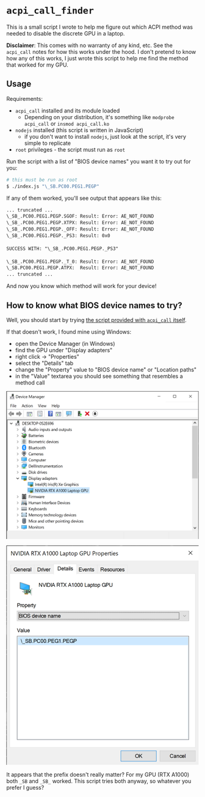 # `acpi_call_finder`

This is a small script I wrote to help me figure out which ACPI method was needed to disable the discrete GPU in a laptop.

**Disclaimer**: This comes with no warranty of any kind, etc. See the `acpi_call` notes for how this works under the hood.
I don't pretend to know how any of this works, I just wrote this script to help me find the method that worked for my GPU.

## Usage

Requirements:

* `acpi_call` installed and its module loaded
  * Depending on your distribution, it's something like `modprobe acpi_call` or `insmod acpi_call.ko`
* `nodejs` installed (this script is written in JavaScript)
  * if you don't want to install `nodejs`, just look at the script, it's very simple to replicate
* `root` privileges - the script must run as `root`


Run the script with a list of "BIOS device names" you want it to try out for you:

```bash
# this must be run as root
$ ./index.js "\_SB.PC00.PEG1.PEGP"
```

If any of them worked, you'll see output that appears like this:

```txt
... truncated ...
\_SB_.PC00.PEG1.PEGP.SGOF: Result: Error: AE_NOT_FOUND
\_SB_.PC00.PEG1.PEGP.XTPX: Result: Error: AE_NOT_FOUND
\_SB_.PC00.PEG1.PEGP._OFF: Result: Error: AE_NOT_FOUND
\_SB_.PC00.PEG1.PEGP._PS3: Result: 0x0

SUCCESS WITH: "\_SB_.PC00.PEG1.PEGP._PS3"

\_SB_.PC00.PEG1.PEGP._T_0: Result: Error: AE_NOT_FOUND
\_SB.PC00.PEG1.PEGP.ATPX:  Result: Error: AE_NOT_FOUND
... truncated ...
```

And now you know which method will work for your device!

## How to know what BIOS device names to try?

Well, you should start by trying [the script provided with `acpi_call` itself](https://github.com/mkottman/acpi_call/blob/master/examples/turn_off_gpu.sh).

If that doesn't work, I found mine using Windows:

* open the Device Manager (in Windows)
* find the GPU under "Display adapters"
* right click -> "Properties"
* select the "Details" tab
* change the "Property" value to "BIOS device name" or "Location paths"
* in the "Value" textarea you should see something that resembles a method call

![gpu found in device manager](./device-manager.png)

![BIOS device name in device properties](./properties.png)

It appears that the prefix doesn't really matter? For my GPU (RTX A1000) both `_SB` and `_SB_` worked.
This script tries both anyway, so whatever you prefer I guess?
